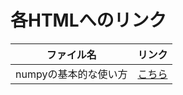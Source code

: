 # 各HTMLへのリンク

| ファイル名 | リンク |
| :-: | :-: |
| numpyの基本的な使い方 | [こちら][01] |

[01]:http://htmlpreview.github.io/?https://github.com/haru1843/usage_mpl/blob/master/numpy%E3%81%AB%E3%81%A4%E3%81%84%E3%81%A6/numpy%E3%81%AE%E5%9F%BA%E6%9C%AC%E7%9A%84%E3%81%AA%E4%BD%BF%E3%81%84%E6%96%B9.html